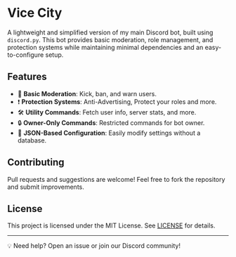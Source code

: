 # Vice City

A lightweight and simplified version of my main Discord bot, built using `discord.py`. This bot provides basic moderation, role management, and protection systems while maintaining minimal dependencies and an easy-to-configure setup.

## Features

- 🚀 **Basic Moderation**: Kick, ban, and warn users.
- ❗ **Protection Systems**: Anti-Advertising, Protect your roles and more.
- 🛠️ **Utility Commands**: Fetch user info, server stats, and more.
- 🔒 **Owner-Only Commands**: Restricted commands for bot owner.
- 📂 **JSON-Based Configuration**: Easily modify settings without a database.

## Contributing

Pull requests and suggestions are welcome! Feel free to fork the repository and submit improvements.

## License

This project is licensed under the MIT License. See [LICENSE](LICENSE) for details.

---

💡 Need help? Open an issue or join our Discord community!

